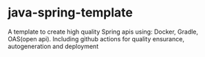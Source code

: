 # java-spring-template
A template to create high quality Spring apis using: Docker, Gradle, OAS(open api). Including github actions for quality ensurance, autogeneration and deployment
